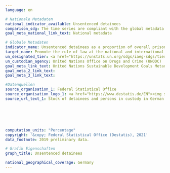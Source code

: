 ```yaml
---
language: en

# Nationale Metadaten
national_indicator_available: Unsentenced detainees
comparison_sdg: The time series are compliant with the global metadata.
goal_meta_national_link_text: National metadata

# Globale Metadaten
indicator_name: Unsentenced detainees as a proportion of overall prison population
target_name: Promote the rule of law at the national and international levels and ensure equal access to justice for all
un_designated_tier: <a href="https://unstats.un.org/sdgs/iaeg-sdgs/tier-classification/" title="Click here for more information on the UN tier classification.">Tier I</a>
un_custodian_agency: United Nations Office on Drugs and Crime (UNODC)
goal_meta_link_text: United Nations Sustainable Development Goals Metadata
goal_meta_2_link_text: 
goal_meta_3_link_text: 

#Datenquellen
source_organisation_1: Federal Statistical Office
source_organisation_logo_1: <a href="https://www.destatis.de/EN"><img src="https://g205sdgs.github.io/sdg-indicators/public/OrgImgEn/destatis.png" alt="Logo destatis" style="height:60px; width:148px" /></a>
source_url_text_1: Stock of detainees and persons in custody in German prisons (only available in German)






computation_units: "Percentage"
copyright: '&copy; Federal Statistical Office (Destatis), 2021'
data_footnote: 2019 preliminary data.

# Grafik Eigenschaften
graph_title: Unsentenced detainees

national_geographical_coverage: Germany
---
```


<span></span>